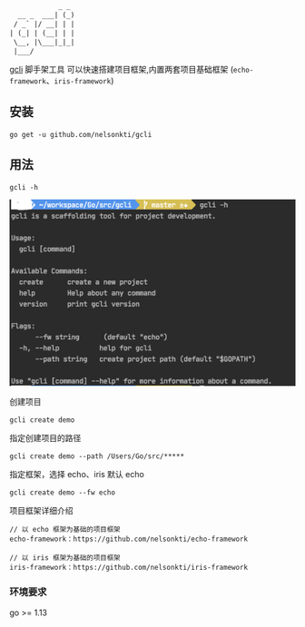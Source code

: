 ```
            _ _ 
  __ _  ___| (_)
 / _` |/ __| | |
| (_| | (__| | |
 \__, |\___|_|_|
 |___/          
```

[gcli](https://github.com/nelsonkti/gcli) 脚手架工具 可以快速搭建项目框架,内置两套项目基础框架 (`echo-framework`、`iris-framework`)

## 安装
```
go get -u github.com/nelsonkti/gcli
```


## 用法

```
gcli -h
``` 
![](doc/WechatIMG225.png)

创建项目
```
gcli create demo
```
指定创建项目的路径
```
gcli create demo --path /Users/Go/src/*****
```

指定框架，选择 echo、iris 默认 echo

```
gcli create demo --fw echo
```

项目框架详细介绍

```
// 以 echo 框架为基础的项目框架 
echo-framework：https://github.com/nelsonkti/echo-framework

// 以 iris 框架为基础的项目框架
iris-framework：https://github.com/nelsonkti/iris-framework
```

### 环境要求
 go >= 1.13